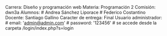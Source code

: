 Carrera: Diseño y programación web
Materia: Programación 2
Comisión: dwn3a
Alumnos:
    # Andrea Sánchez Liporace
    # Federico Costantino
Docente: Santiago Gallino
Caracter de entrega: Final
Usuario administrador:
    # email: 'admin@admin.com'
    # password: '123456'
    # se accede desde la carpeta /login/index.php?s=login
